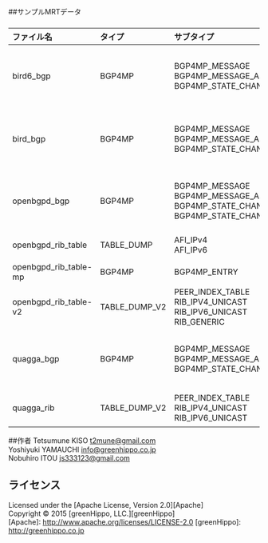 ##サンプルMRTデータ
###
|ファイル名|タイプ|サブタイプ|内容|
|:--|:--|:--|:--|
|bird6_bgp|BGP4MP|BGP4MP_MESSAGE<br>BGP4MP_MESSAGE_AS4<br>BGP4MP_STATE_CHANGE_AS4|IPv6ピア<br>IPv6経路<br>全てのBGPメッセージタイプ<br>ADD-PATH機能|
|bird_bgp|BGP4MP|BGP4MP_MESSAGE<br>BGP4MP_MESSAGE_AS4<br>BGP4MP_STATE_CHANGE_AS4|IPv4ピア<br>IPv4経路<br>全てのBGPメッセージタイプ<br>ADD-PATH機能|
|openbgpd_bgp|BGP4MP|BGP4MP_MESSAGE<br>BGP4MP_MESSAGE_AS4<br>BGP4MP_STATE_CHANGE<br>BGP4MP_STATE_CHANGE_AS4|IPv4/IPv6ピア<br>IPv4/IPv6/VPNv4経路<br>全てのBGPメッセージタイプ|
|openbgpd_rib_table|TABLE_DUMP|AFI_IPv4<br>AFI_IPv6|IPv4/IPv6ピア<br>IPv4/IPv6経路|
|openbgpd_rib_table-mp|BGP4MP|BGP4MP_ENTRY|サポートしていないサブタイプ|
|openbgpd_rib_table-v2|TABLE_DUMP_V2|PEER_INDEX_TABLE<br>RIB_IPV4_UNICAST<br>RIB_IPV6_UNICAST<br>RIB_GENERIC|IPv4/IPv6ピア<br>IPv4/IPv6/VPNv4経路|
|quagga_bgp|BGP4MP|BGP4MP_MESSAGE<br>BGP4MP_MESSAGE_AS4<br>BGP4MP_STATE_CHANGE_AS4|IPv4/IPv6ピア<br>IPv4/IPv6/VPNv4経路<br>全てのBGPメッセージタイプ|
|quagga_rib|TABLE_DUMP_V2|PEER_INDEX_TABLE<br>RIB_IPV4_UNICAST<br>RIB_IPV6_UNICAST|IPv4/IPv6ピア<br>IPv4/IPv6/VPNv4経路|


##作者
Tetsumune KISO <t2mune@gmail.com>  
Yoshiyuki YAMAUCHI <info@greenhippo.co.jp>  
Nobuhiro ITOU <js333123@gmail.com>  

ライセンス
----------
Licensed under the [Apache License, Version 2.0][Apache]  
Copyright &copy; 2015 [greenHippo, LLC.][greenHippo]  
[Apache]: http://www.apache.org/licenses/LICENSE-2.0
[greenHippo]: http://greenhippo.co.jp
